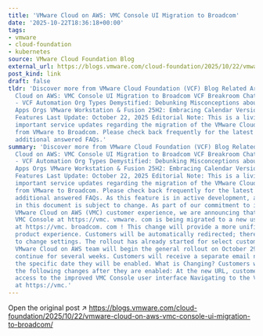 ```yaml
---
title: 'VMware Cloud on AWS: VMC Console UI Migration to Broadcom'
date: '2025-10-22T18:36:18+00:00'
tags:
- vmware
- cloud-foundation
- kubernetes
source: VMware Cloud Foundation Blog
external_url: https://blogs.vmware.com/cloud-foundation/2025/10/22/vmware-cloud-on-aws-vmc-console-ui-migration-to-broadcom/
post_kind: link
draft: false
tldr: 'Discover more from VMware Cloud Foundation (VCF) Blog Related Articles VMware
  Cloud on AWS: VMC Console UI Migration to Broadcom VCF Breakroom Chats Episode 66
  - VCF Automation Org Types Demystified: Debunking Misconceptions about VM & All
  Apps Orgs VMware Workstation & Fusion 25H2: Embracing Calendar Versioning and New
  Features Last Update: October 22, 2025 Editorial Note: This is a living blog featuring
  important service updates regarding the migration of the VMware Cloud on AWS Console
  from VMware to Broadcom. Please check back frequently for the latest updates and
  additional answered FAQs.'
summary: 'Discover more from VMware Cloud Foundation (VCF) Blog Related Articles VMware
  Cloud on AWS: VMC Console UI Migration to Broadcom VCF Breakroom Chats Episode 66
  - VCF Automation Org Types Demystified: Debunking Misconceptions about VM & All
  Apps Orgs VMware Workstation & Fusion 25H2: Embracing Calendar Versioning and New
  Features Last Update: October 22, 2025 Editorial Note: This is a living blog featuring
  important service updates regarding the migration of the VMware Cloud on AWS Console
  from VMware to Broadcom. Please check back frequently for the latest updates and
  additional answered FAQs. As this feature is in active development, all information
  in this document is subject to change. As part of our commitment to improving the
  VMware Cloud on AWS (VMC) customer experience, we are announcing that the current
  VMC Console at https://vmc. vmware. com is being migrated to a new user interface
  at https://vmc. broadcom. com ! This change will provide a more unified and modern
  product experience. Customers will be automatically redirected; there is no need
  to change settings. The rollout has already started for select customers, and the
  VMware Cloud on AWS team will begin the general rollout on October 29, 2025 and
  continue for several weeks. Customers will receive a separate email notifying them
  the specific date they will be enabled. What is Changing? Customers will observe
  the following changes after they are enabled: At the new URL, customers will have
  access to the improved VMC Console user interface Navigating to the VMC Console
  at https://vmc.'
---
```

Open the original post ↗ https://blogs.vmware.com/cloud-foundation/2025/10/22/vmware-cloud-on-aws-vmc-console-ui-migration-to-broadcom/
